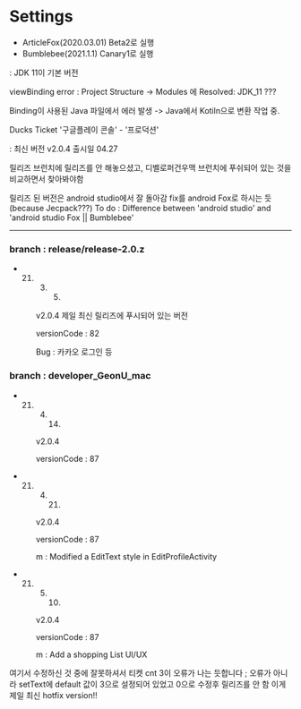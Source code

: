 

<h1> Settings
</h1>

- ArticleFox(2020.03.01) Beta2로 실행
- Bumblebee(2021.1.1) Canary1로  실행

: JDK 11이 기본 버전

viewBinding error : Project Structure -> Modules 에 Resolved: JDK_11 ???

Binding이 사용된 Java 파일에서 에러 발생 -> Java에서 Kotiln으로 변환 작업 중.



Ducks Ticket '구글플레이 콘솔' - '프로덕션'

: 최신 버전 v2.0.4 출시일 04.27


릴리즈 브런치에 릴리즈를 안 해놓으셨고, 디벨로퍼건우맥 브런치에 푸쉬되어 있는 것을 비교하면서 찾아봐야함

릴리즈 된 버전은 android studio에서 잘 돌아감
fix를 android Fox로 하시는 듯(because Jecpack???)
 To do : Difference between 'android studio' and 'android studio Fox || Bumblebee'

<hr>



<h3>branch : release/release-2.0.z</h3>

- 21. 3. 05.

      v2.0.4 제일 최신 릴리즈에 푸시되어 있는 버전

      versionCode : 82

      Bug : 카카오 로그인 등

<h3>branch : developer_GeonU_mac</h3>

- 21. 4. 14.

      v2.0.4

      versionCode : 87

- 21. 4. 21.

      v2.0.4

      versionCode : 87

      m : Modified a EditText style in EditProfileActivity

- 21. 5. 10.

      v2.0.4

      versionCode : 87

      m : Add a shopping List UI/UX

여기서 수정하신 것 중에 잘못하셔서 티켓 cnt 3이 오류가 나는 듯합니다
 ; 오류가 아니라 setText에 default 값이 3으로 설정되어 있었고 0으로 수정후 릴리즈를 안 함
이게 제일 최신 hotfix version!!


